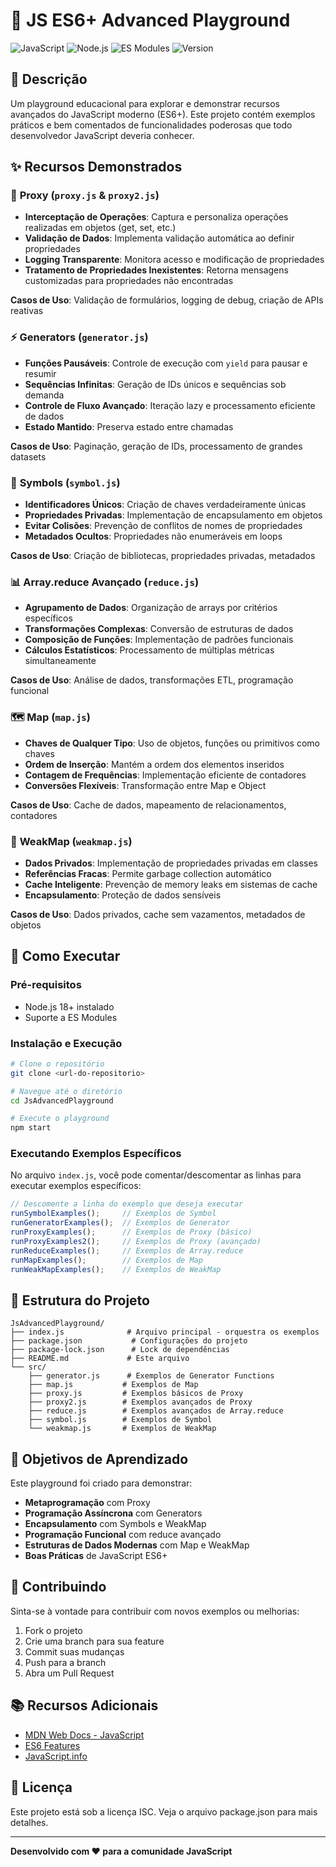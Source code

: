 # 🚀 JS ES6+ Advanced Playground

![JavaScript](https://img.shields.io/badge/JavaScript-ES6+-F7DF1E?style=for-the-badge&logo=javascript&logoColor=black)
![Node.js](https://img.shields.io/badge/Node.js-18+-339933?style=for-the-badge&logo=node.js&logoColor=white)
![ES Modules](https://img.shields.io/badge/ES_Modules-✅-4CAF50?style=for-the-badge)
![Version](https://img.shields.io/badge/Version-1.0.0-blue?style=for-the-badge)

## 📖 Descrição

Um playground educacional para explorar e demonstrar recursos avançados do JavaScript moderno (ES6+). Este projeto contém exemplos práticos e bem comentados de funcionalidades poderosas que todo desenvolvedor JavaScript deveria conhecer.

## ✨ Recursos Demonstrados

### 🔧 **Proxy** (`proxy.js` & `proxy2.js`)
- **Interceptação de Operações**: Captura e personaliza operações realizadas em objetos (get, set, etc.)
- **Validação de Dados**: Implementa validação automática ao definir propriedades
- **Logging Transparente**: Monitora acesso e modificação de propriedades
- **Tratamento de Propriedades Inexistentes**: Retorna mensagens customizadas para propriedades não encontradas

**Casos de Uso**: Validação de formulários, logging de debug, criação de APIs reativas

### ⚡ **Generators** (`generator.js`)
- **Funções Pausáveis**: Controle de execução com `yield` para pausar e resumir
- **Sequências Infinitas**: Geração de IDs únicos e sequências sob demanda
- **Controle de Fluxo Avançado**: Iteração lazy e processamento eficiente de dados
- **Estado Mantido**: Preserva estado entre chamadas

**Casos de Uso**: Paginação, geração de IDs, processamento de grandes datasets

### 🔑 **Symbols** (`symbol.js`)
- **Identificadores Únicos**: Criação de chaves verdadeiramente únicas
- **Propriedades Privadas**: Implementação de encapsulamento em objetos
- **Evitar Colisões**: Prevenção de conflitos de nomes de propriedades
- **Metadados Ocultos**: Propriedades não enumeráveis em loops

**Casos de Uso**: Criação de bibliotecas, propriedades privadas, metadados

### 📊 **Array.reduce Avançado** (`reduce.js`)
- **Agrupamento de Dados**: Organização de arrays por critérios específicos
- **Transformações Complexas**: Conversão de estruturas de dados
- **Composição de Funções**: Implementação de padrões funcionais
- **Cálculos Estatísticos**: Processamento de múltiplas métricas simultaneamente

**Casos de Uso**: Análise de dados, transformações ETL, programação funcional

### 🗺️ **Map** (`map.js`)
- **Chaves de Qualquer Tipo**: Uso de objetos, funções ou primitivos como chaves
- **Ordem de Inserção**: Mantém a ordem dos elementos inseridos
- **Contagem de Frequências**: Implementação eficiente de contadores
- **Conversões Flexíveis**: Transformação entre Map e Object

**Casos de Uso**: Cache de dados, mapeamento de relacionamentos, contadores

### 💾 **WeakMap** (`weakmap.js`)
- **Dados Privados**: Implementação de propriedades privadas em classes
- **Referências Fracas**: Permite garbage collection automático
- **Cache Inteligente**: Prevenção de memory leaks em sistemas de cache
- **Encapsulamento**: Proteção de dados sensíveis

**Casos de Uso**: Dados privados, cache sem vazamentos, metadados de objetos

## 🚀 Como Executar

### Pré-requisitos
- Node.js 18+ instalado
- Suporte a ES Modules

### Instalação e Execução
```bash
# Clone o repositório
git clone <url-do-repositorio>

# Navegue até o diretório
cd JsAdvancedPlayground

# Execute o playground
npm start
```

### Executando Exemplos Específicos
No arquivo `index.js`, você pode comentar/descomentar as linhas para executar exemplos específicos:

```javascript
// Descomente a linha do exemplo que deseja executar
runSymbolExamples();     // Exemplos de Symbol
runGeneratorExamples();  // Exemplos de Generator
runProxyExamples();      // Exemplos de Proxy (básico)
runProxyExamples2();     // Exemplos de Proxy (avançado)
runReduceExamples();     // Exemplos de Array.reduce
runMapExamples();        // Exemplos de Map
runWeakMapExamples();    // Exemplos de WeakMap
```

## 📁 Estrutura do Projeto

```
JsAdvancedPlayground/
├── index.js              # Arquivo principal - orquestra os exemplos
├── package.json           # Configurações do projeto
├── package-lock.json      # Lock de dependências
├── README.md             # Este arquivo
└── src/
    ├── generator.js      # Exemplos de Generator Functions
    ├── map.js           # Exemplos de Map
    ├── proxy.js         # Exemplos básicos de Proxy
    ├── proxy2.js        # Exemplos avançados de Proxy
    ├── reduce.js        # Exemplos avançados de Array.reduce
    ├── symbol.js        # Exemplos de Symbol
    └── weakmap.js       # Exemplos de WeakMap
```

## 🎯 Objetivos de Aprendizado

Este playground foi criado para demonstrar:

- **Metaprogramação** com Proxy
- **Programação Assíncrona** com Generators
- **Encapsulamento** com Symbols e WeakMap
- **Programação Funcional** com reduce avançado
- **Estruturas de Dados Modernas** com Map e WeakMap
- **Boas Práticas** de JavaScript ES6+

## 🤝 Contribuindo

Sinta-se à vontade para contribuir com novos exemplos ou melhorias:

1. Fork o projeto
2. Crie uma branch para sua feature
3. Commit suas mudanças
4. Push para a branch
5. Abra um Pull Request

## 📚 Recursos Adicionais

- [MDN Web Docs - JavaScript](https://developer.mozilla.org/pt-BR/docs/Web/JavaScript)
- [ES6 Features](http://es6-features.org/)
- [JavaScript.info](https://javascript.info/)

## 📄 Licença

Este projeto está sob a licença ISC. Veja o arquivo package.json para mais detalhes.

---

**Desenvolvido com ❤️ para a comunidade JavaScript**
